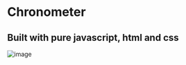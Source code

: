 # Chronometer

## Built with pure javascript, html and css

![image](https://user-images.githubusercontent.com/10253238/218864019-00fcb98b-80a2-43e0-9ff5-ffbe6e0adc43.png)
